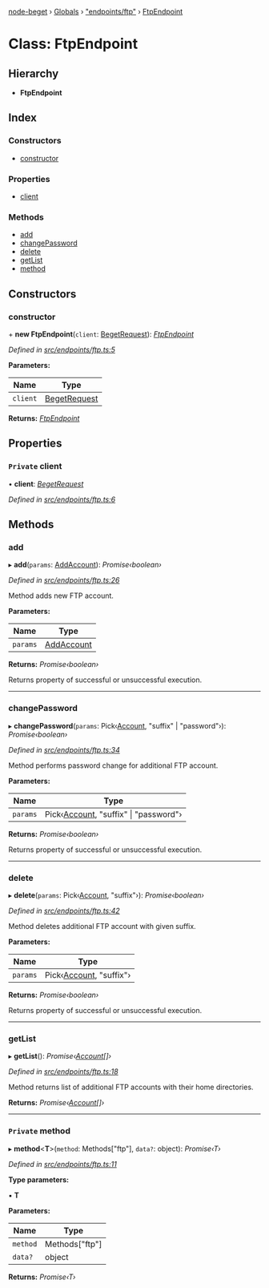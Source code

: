 [node-beget](../README.md) › [Globals](../globals.md) › ["endpoints/ftp"](../modules/_endpoints_ftp_.md) › [FtpEndpoint](_endpoints_ftp_.ftpendpoint.md)

# Class: FtpEndpoint

## Hierarchy

* **FtpEndpoint**

## Index

### Constructors

* [constructor](_endpoints_ftp_.ftpendpoint.md#constructor)

### Properties

* [client](_endpoints_ftp_.ftpendpoint.md#private-client)

### Methods

* [add](_endpoints_ftp_.ftpendpoint.md#add)
* [changePassword](_endpoints_ftp_.ftpendpoint.md#changepassword)
* [delete](_endpoints_ftp_.ftpendpoint.md#delete)
* [getList](_endpoints_ftp_.ftpendpoint.md#getlist)
* [method](_endpoints_ftp_.ftpendpoint.md#private-method)

## Constructors

###  constructor

\+ **new FtpEndpoint**(`client`: [BegetRequest](_beget_request_.begetrequest.md)): *[FtpEndpoint](_endpoints_ftp_.ftpendpoint.md)*

*Defined in [src/endpoints/ftp.ts:5](https://github.com/olehcambel/node-beget/blob/f128411/src/endpoints/ftp.ts#L5)*

**Parameters:**

Name | Type |
------ | ------ |
`client` | [BegetRequest](_beget_request_.begetrequest.md) |

**Returns:** *[FtpEndpoint](_endpoints_ftp_.ftpendpoint.md)*

## Properties

### `Private` client

• **client**: *[BegetRequest](_beget_request_.begetrequest.md)*

*Defined in [src/endpoints/ftp.ts:6](https://github.com/olehcambel/node-beget/blob/f128411/src/endpoints/ftp.ts#L6)*

## Methods

###  add

▸ **add**(`params`: [AddAccount](../modules/_types_ftp_interface_.md#addaccount)): *Promise‹boolean›*

*Defined in [src/endpoints/ftp.ts:26](https://github.com/olehcambel/node-beget/blob/f128411/src/endpoints/ftp.ts#L26)*

Method adds new FTP account.

**Parameters:**

Name | Type |
------ | ------ |
`params` | [AddAccount](../modules/_types_ftp_interface_.md#addaccount) |

**Returns:** *Promise‹boolean›*

Returns property of successful or unsuccessful execution.

___

###  changePassword

▸ **changePassword**(`params`: Pick‹[Account](../interfaces/_types_ftp_interface_.account.md), "suffix" | "password"›): *Promise‹boolean›*

*Defined in [src/endpoints/ftp.ts:34](https://github.com/olehcambel/node-beget/blob/f128411/src/endpoints/ftp.ts#L34)*

Method performs password change for additional FTP account.

**Parameters:**

Name | Type |
------ | ------ |
`params` | Pick‹[Account](../interfaces/_types_ftp_interface_.account.md), "suffix" &#124; "password"› |

**Returns:** *Promise‹boolean›*

Returns property of successful or unsuccessful execution.

___

###  delete

▸ **delete**(`params`: Pick‹[Account](../interfaces/_types_ftp_interface_.account.md), "suffix"›): *Promise‹boolean›*

*Defined in [src/endpoints/ftp.ts:42](https://github.com/olehcambel/node-beget/blob/f128411/src/endpoints/ftp.ts#L42)*

Method deletes additional FTP account with given suffix.

**Parameters:**

Name | Type |
------ | ------ |
`params` | Pick‹[Account](../interfaces/_types_ftp_interface_.account.md), "suffix"› |

**Returns:** *Promise‹boolean›*

Returns property of successful or unsuccessful execution.

___

###  getList

▸ **getList**(): *Promise‹[Account](../interfaces/_types_ftp_interface_.account.md)[]›*

*Defined in [src/endpoints/ftp.ts:18](https://github.com/olehcambel/node-beget/blob/f128411/src/endpoints/ftp.ts#L18)*

Method returns list of additional FTP accounts with their home directories.

**Returns:** *Promise‹[Account](../interfaces/_types_ftp_interface_.account.md)[]›*

___

### `Private` method

▸ **method**<**T**>(`method`: Methods["ftp"], `data?`: object): *Promise‹T›*

*Defined in [src/endpoints/ftp.ts:11](https://github.com/olehcambel/node-beget/blob/f128411/src/endpoints/ftp.ts#L11)*

**Type parameters:**

▪ **T**

**Parameters:**

Name | Type |
------ | ------ |
`method` | Methods["ftp"] |
`data?` | object |

**Returns:** *Promise‹T›*
